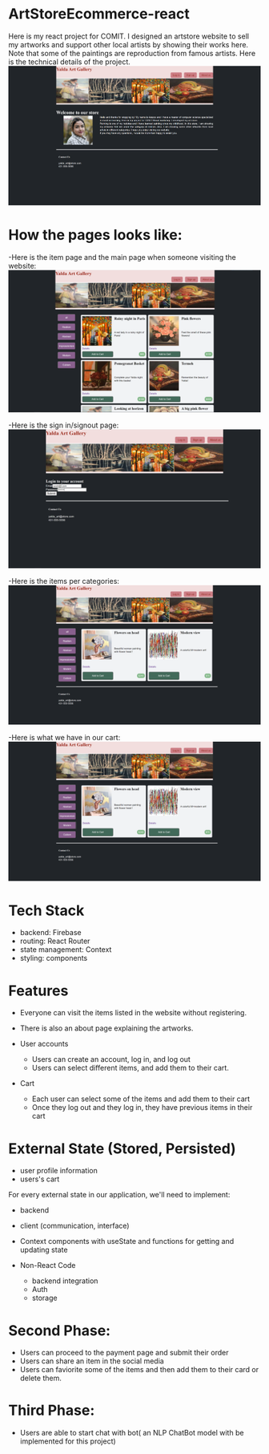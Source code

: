 # ArtStoreEcommerce-react
Here is my react project for COMIT. I designed an artstore website to sell my artworks and support other local artists by showing their works here. 
Note that some of the paintings are reproduction from famous artists. 
Here is the technical details of the project. 
![alt text](https://github.com/ArezooAbdollahi/ArtStoreEcommerce-react/blob/master/about.PNG)

# How the pages looks like: 
-Here is the item page and the main page when someone visiting the website: 
![alt text](https://github.com/ArezooAbdollahi/ArtStoreEcommerce-react/blob/master/mainPage.PNG)

-Here is the sign in/signout page: 
![alt text](https://github.com/ArezooAbdollahi/ArtStoreEcommerce-react/blob/master/login.PNG)

-Here is the items per categories: 
![alt text](https://github.com/ArezooAbdollahi/ArtStoreEcommerce-react/blob/master/imagesBasedOnCategory.PNG)

-Here is what we have in our cart:
![alt text](https://github.com/ArezooAbdollahi/ArtStoreEcommerce-react/blob/master/imagesBasedOnCategory.PNG)

# Tech Stack
- backend: Firebase
- routing: React Router
- state management: Context
- styling: components

# Features
- Everyone can visit the items listed in the website without registering. 
- There is also an about page explaining the artworks.
- User accounts
  - Users can create an account, log in, and log out
  - Users can select different items, and add them to their cart. 
  
- Cart 
  - Each user can select some of the items and add them to their cart
  - Once they log out and they log in, they have previous items in their cart

# External State (Stored, Persisted)
- user profile information
- users's cart

For every external state in our application, we'll need to implement:
- backend
- client (communication, interface)
- Context components with useState and functions for getting and updating state


- Non-React Code
  - backend integration
  - Auth
  - storage


# Second Phase: 
- Users can proceed to the payment page and submit their order 
- Users can share an item in the social media
- Users can faviorite some of the items and then add them to their card or delete them.

# Third Phase: 
- Users are able to start chat with bot( an NLP ChatBot model with be implemented for this project)

